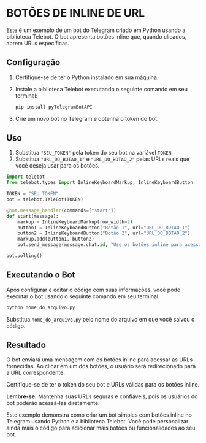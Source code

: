 # BOTÕES DE INLINE DE URL
Este é um exemplo de um bot do Telegram criado em Python usando a biblioteca Telebot. O bot apresenta botões inline que, quando clicados, abrem URLs específicas.

## Configuração
1. Certifique-se de ter o Python instalado em sua máquina.
2. Instale a biblioteca Telebot executando o seguinte comando em seu terminal:

   ```bash
   pip install pyTelegramBotAPI
   ```

3. Crie um novo bot no Telegram e obtenha o token do bot.

## Uso
1. Substitua `"SEU_TOKEN"` pela token do seu bot na variável `TOKEN`.
2. Substitua `"URL_DO_BOTAO_1"` e `"URL_DO_BOTAO_2"` pelas URLs reais que você deseja usar para os botões.
```python
import telebot
from telebot.types import InlineKeyboardMarkup, InlineKeyboardButton

TOKEN = "SEU_TOKEN"
bot = telebot.TeleBot(TOKEN)

@bot.message_handler(commands=["start"])
def start(message):
    markup = InlineKeyboardMarkup(row_width=2)
    button1 = InlineKeyboardButton("Botão 1", url="URL_DO_BOTAO_1")
    button2 = InlineKeyboardButton("Botão 2", url="URL_DO_BOTAO_2")
    markup.add(button1, button2)
    bot.send_message(message.chat.id, "Use os botões inline para acessar os links!", reply_markup=markup)

bot.polling()
```

## Executando o Bot
Após configurar e editar o código com suas informações, você pode executar o bot usando o seguinte comando em seu terminal:
```bash
python nome_do_arquivo.py
```

Substitua `nome_do_arquivo.py` pelo nome do arquivo em que você salvou o código.

## Resultado
O bot enviará uma mensagem com os botões inline para acessar as URLs fornecidas. Ao clicar em um dos botões, o usuário será redirecionado para a URL correspondente.

Certifique-se de ter o token do seu bot e URLs válidas para os botões inline.

**Lembre-se:** Mantenha suas URLs seguras e confiáveis, pois os usuários do bot poderão acessá-las diretamente.

Este exemplo demonstra como criar um bot simples com botões inline no Telegram usando Python e a biblioteca Telebot. Você pode personalizar ainda mais o código para adicionar mais botões ou funcionalidades ao seu bot.